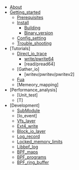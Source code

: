 * [About](README.md)
* [Getting_started](gitbook/Getting_started.md)
  * [Prerequisites](gitbook/Prerequisites.md) 
  * [Install](gitbook/Install.md) 
    * [Building](gitbook/Building.md)
    * [Binary_version](gitbook/Binary_version.md)
  * [Config_setting](gitbook/Config_setting.md)
  * [Trouble_shooting](gitbook/Trouble_shooting.md)
* [Tutorials]
  * [Direct_io_trace](gitbook/Direct_io_trace.md)
    * [write/pwrite64](gitbook/write_pwrite64.md)
    * [read/pread64]
  * [Gather_io]
    * [writev/pwritev/pwritev2]
  * [Fua](gitbook/Fua.md)
  * [Memeory_mapping]
* [Performance_analysis]
  * [Unit_test]
  * [T]
* [Development]
  * [SubModule](gitbook/SubModule.md)
  * [Io_event]
  * [Vfs_layer](gitbook/Vfs_layer.md)
  * [Ext4_write](gitbook/Ext4_write.md)
  * [Block_io_layer](gitbook/Block_io_layer.md)
  * [Log_record](gitbook/Log_record.md)
  * [Locked_memory_limits](gitbook/Locked_memory_limits.md)
  * [Libbpf_log](gitbook/Libbpf_log.md)
  * [BPF_maps](gitbook/BPF_maps.md)
  * [BPF_programs](gitbook/BPF_program.md)
  * [BPF_ring_buffer](gitbook/BPF_ring_buffer.md)
     




